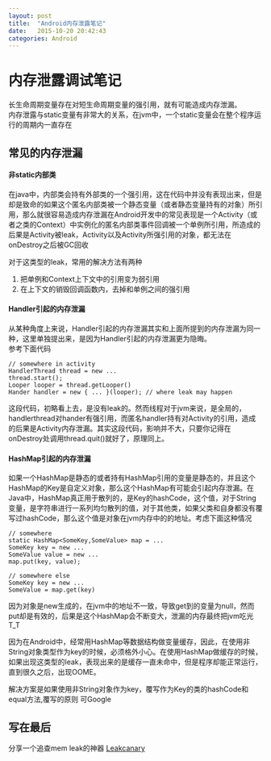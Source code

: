 ```yaml
---
layout: post
title:  "Android内存泄露笔记"
date:   2015-10-20 20:42:43
categories: Android
---
```


# 内存泄露调试笔记
长生命周期变量存在对短生命周期变量的强引用，就有可能造成内存泄漏。  
内存泄露与static变量有非常大的关系，在jvm中，一个static变量会在整个程序运行的周期内一直存在

## 常见的内存泄漏

#### 非static内部类
在java中，内部类会持有外部类的一个强引用，这在代码中并没有表现出来，但是却是致命的如果这个匿名内部类被一个静态变量（或者静态变量持有的对象）所引用，那么就很容易造成内存泄漏在Android开发中的常见表现是一个Activity（或者之类的Context）中实例化的匿名内部类事件回调被一个单例所引用，所造成的后果是Activity被leak，Activity以及Activity所强引用的对象，都无法在onDestroy之后被GC回收

对于这类型的leak，常用的解决方法有两种  
1. 把单例和Context上下文中的引用变为弱引用
2. 在上下文的销毁回调函数内，去掉和单例之间的强引用

#### Handler引起的内存泄漏
从某种角度上来说，Handler引起的内存泄漏其实和上面所提到的内存泄漏为同一种，这里单独提出来，是因为Handler引起的内存泄漏更为隐晦。  
参考下面代码

    // somewhere in activity
    HandlerThread thread = new ...
    thread.start();
    Looper looper = thread.getLooper()
    Hander handler = new { ... }(looper); // where leak may happen

这段代码，初略看上去，是没有leak的。然而线程对于jvm来说，是全局的，handlerthread对hander有强引用，而匿名handler持有对Activity的引用，造成的后果是Activity内存泄漏。其实这段代码，影响并不大，只要你记得在onDestroy处调用thread.quit()就好了，原理同上。

#### HashMap引起的内存泄漏
如果一个HashMap是静态的或者持有HashMap引用的变量是静态的，并且这个HashMap的Key是自定义对象，那么这个HashMap有可能会引起内存泄漏。在Java中，HashMap真正用于散列的，是Key的hashCode，这个值，对于String变量，是字符串进行一系列均匀散列的值，对于其他类，如果父类和自身都没有覆写过hashCode，那么这个值是对象在jvm内存中的的地址。考虑下面这种情况

    // somewhere
    static HashMap<SomeKey,SomeValue> map = ...
    SomeKey key = new ...
    SomeValue value = new ...
    map.put(key, value);

    // somewhere else
    SomeKey key = new ...
    SomeValue = map.get(key)

因为对象是new生成的，在jvm中的地址不一致，导致get到的变量为null，然而put却是有效的，后果是这个HashMap会不断变大，泄漏的内存最终把jvm吃光T_T

因为在Android中，经常用HashMap等数据结构做变量缓存，因此，在使用非String对象类型作为key的时候，必须格外小心。在使用HashMap做缓存的时候，如果出现这类型的leak，表现出来的是缓存一直未命中，但是程序却能正常运行，直到很久之后，出现OOME。

解决方案是如果使用非String对象作为key，覆写作为Key的类的hashCode和equal方法,覆写的原则
可Google

## 写在最后
分享一个追查mem leak的神器
[Leakcanary](https://github.com/square/leakcanary)
